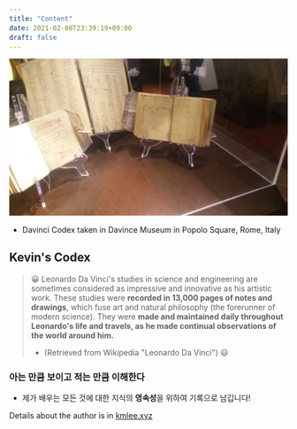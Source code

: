 ```yaml
---
title: "Content"
date: 2021-02-08T23:39:19+09:00
draft: false
---
```

![davinciCodex](../static/images/davinci_codex.jpg)

- Davinci Codex taken in Davince Museum in Popolo Square, Rome, Italy

## Kevin's Codex

> 😀 Leonardo Da Vinci's studies in science and engineering are sometimes considered as impressive and innovative as his artistic work. These studies were **recorded in 13,000 pages of notes and drawings**, which fuse art and natural philosophy (the forerunner of modern science). They were **made and maintained daily throughout Leonardo's life and travels, as he made continual observations of the world around him.**
>
> - (Retrieved from Wikipedia "Leonardo Da Vinci") 😃

### 아는 만큼 보이고 적는 만큼 이해한다

- 제가 배우는 모든 것에 대한 지식의 **영속성**을 위하여 기록으로 남깁니다!

Details about the author is in [kmlee.xyz](kmlee.xyz)

